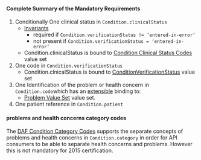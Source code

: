 #### Complete Summary of the Mandatory Requirements

1.  Conditionally One clinical status in `Condition.clinicalStatus`
    -   [Invariants]
        -   required if `Condition.verificationStatus != ‘entered-in-error‘`
        -   not present if `Condition.verificationStatus = ‘entered-in-error‘`
    -   Condition.clinicalStatus is bound to [Condition Clinical Status Codes] value set
1.  One code in `Condition.verificationStatus`
    -   Condition.clnicalStatus is bound to [ConditionVerificationStatus] value set
1.  One Identification of the problem or health concern in `Condition.code`which has an [extensible](http://hl7-fhir.github.io/terminologies.html#extensible) binding to:
    -   [Problem Value Set] value set.
1.  One patient reference in `Condition.patient`



#### problems and health concerns category codes

The [DAF Condition Category Codes] supports the separate concepts of problems and health concerns in `Condition.category` in order for API consumers to be able to separate health concerns and problems. However this is not mandatory for 2015 certification.

  [extensible]: Implementation_Guide#Extensible_binding_for_CodeableConcept_Datatype "wikilink"
  [Problem Value Set]: valueset-daf-problem.html
  [Invariants]: http://hl7-fhir.github.io/conformance-rules.html#constraints
  [Condition Clinical Status Codes]: http://hl7-fhir.github.io/valueset-condition-clinical.html
  [ConditionVerificationStatus]: http://hl7-fhir.github.io/valueset-condition-ver-status.html
  [DAF Condition Profile]: http://hl7.org/fhir/us/daf/daf-condition.html
 [DAF Condition Category Codes]: valueset-daf-condition-category.html